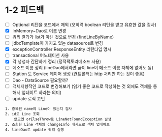 # 1-2  피드백
- [ ] Optional 리턴을 코드에서 제외 (오히려 boolean 리턴을 받고 유효한 값을 검사)
- [x] InMemory~Dao로 이름 변경
- [ ] 쿼리 결과가 list가 아닌 것으로 변경 (findLineByName)
- [ ] jdbcTemplate이 가지고 있는 datasource로 변경
- [x] exceptionController ResponseEntity 리턴타입 명시
- [ ] transactional 어노테이션 사용
- [x] 각 생성자 간단하게 정리 (정적팩토리메소드 사용)
- [ ] 메소드 이름 정리 (lineDao에서라면 굳이 line이 메소드 이름 자체에 없어도 됨)
- [ ] Station 도 Service 레이어 생성 (컨트롤러는 http 처리만 하는 것이 좋음)
- [ ] Dao - DataSource 필요할까?
- [ ] 객체지향적인 코드로 변경해보기 (읽기 좋은 코드로 작성하는 것 외에도 객체를 통해서 업데이트 하라는 의미)
- [ ] update 로직 고민
```text
1. 중복된 name의 Line이 있는지 검사
2. id로 Line 조회
    없으면 orElseThrow로 LineNotFoundException 발생
3. 조회한 Line 객체의 changeInfo 메서드로 객체 업데이트
4. lineDao로 update 쿼리 실행
```
